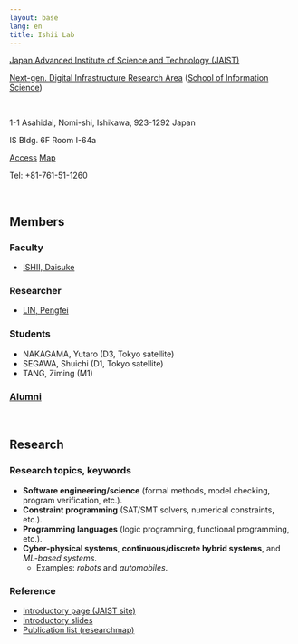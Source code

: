 ```yaml
---
layout: base
lang: en
title: Ishii Lab
---
```


[Japan Advanced Institute of Science and Technology (JAIST)](https://www.jaist.ac.jp/english/index.html)

[Next-gen. Digital Infrastructure Research Area](https://www.jaist.ac.jp/english/areas/ngdi/)
([School of Information Science](https://www.jaist.ac.jp/english/areas/information-science.html))

<br />

1-1 Asahidai, Nomi-shi, Ishikawa, 923-1292 Japan

IS Bldg. 6F Room I-64a

[Access](https://www.jaist.ac.jp/english/top/access/)
[Map](https://www.jaist.ac.jp/english/top/campusmap/)

Tel: +81-761-51-1260

<br />

## Members

### Faculty

- [ISHII, Daisuke](https://researchmap.jp/dishii?lang=en)

### Researcher

- [LIN, Pengfei](https://pengfeilin0609.github.io/lpfff_cv/)

### Students

- NAKAGAMA, Yutaro (D3, Tokyo satellite)
- SEGAWA, Shuichi (D1, Tokyo satellite)
- TANG, Ziming (M1)

### [Alumni](./alumni.html)

<br />

## <a name="research-en"></a>Research

### Research topics, keywords

- **Software engineering/science** (formal methods, model checking, program verification, etc.).
- **Constraint programming** (SAT/SMT solvers, numerical constraints, etc.).
- **Programming languages** (logic programming, functional programming, etc.).
- **Cyber-physical systems**, **continuous/discrete hybrid systems**, and *ML-based systems*.
    - Examples: *robots* and *automobiles*.

### Reference

- [Introductory page (JAIST site)](https://www.jaist.ac.jp/english/laboratory/ngdi/ishii.html)
- [Introductory slides](https://jstorage.box.com/s/3flad5znm4vg9z521weom1c74gid41f7)
- [Publication list (researchmap)](https://researchmap.jp/dishii/published_papers?lang=en)

<!-- EOF -->
